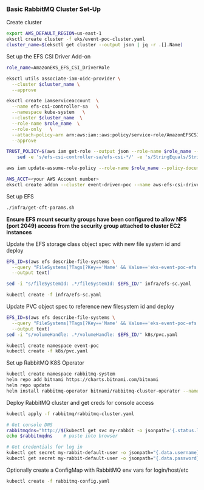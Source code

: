 ### Basic RabbitMQ Cluster Set-Up

Create cluster
```bash
export AWS_DEFAULT_REGION=us-east-1
eksctl create cluster -f eks/event-poc-cluster.yaml
cluster_name=$(eksctl get cluster --output json | jq -r .[].Name)
```

Set up the EFS CSI Driver Add-on
```bash
role_name=AmazonEKS_EFS_CSI_DriverRole

eksctl utils associate-iam-oidc-provider \
  --cluster $cluster_name \
  --approve

eksctl create iamserviceaccount  \
  --name efs-csi-controller-sa   \
  --namespace kube-system   \
  --cluster $cluster_name  \
  --role-name $role_name  \
  --role-only   \
  --attach-policy-arn arn:aws:iam::aws:policy/service-role/AmazonEFSCSIDriverPolicy  \
  --approve

TRUST_POLICY=$(aws iam get-role --output json --role-name $role_name --query 'Role.AssumeRolePolicyDocument' | \
    sed -e 's/efs-csi-controller-sa/efs-csi-*/' -e 's/StringEquals/StringLike/')

aws iam update-assume-role-policy --role-name $role_name --policy-document "$TRUST_POLICY"

AWS_ACCT=<your AWS Account number>
eksctl create addon --cluster event-driven-poc --name aws-efs-csi-driver --version latest --service-account-role-arn arn:aws:iam::$AWS_ACCT:role/AmazonEKS_EFS_CSI_DriverRole --force
```

Set up EFS
```bash
./infra/get-cft-params.sh
```
**Ensure EFS mount security groups have been configured to allow NFS (port 2049) access from the security group attached to cluster EC2 instances**

Update the EFS storage class object spec with new file system id and deploy
```bash
EFS_ID=$(aws efs describe-file-systems \
  --query "FileSystems[?Tags[?Key=='Name' && Value=='eks-event-poc-efs']].FileSystemId" \
  --output text)

sed -i "s/fileSystemId: .*/fileSystemId: $EFS_ID/" infra/efs-sc.yaml

kubectl create -f infra/efs-sc.yaml
```

Update PVC object spec to reference new filesystem id and deploy
```bash
EFS_ID=$(aws efs describe-file-systems \
  --query "FileSystems[?Tags[?Key=='Name' && Value=='eks-event-poc-efs']].FileSystemId" \
  --output text)
sed -i "s/volumeHandle: .*/volumeHandle: $EFS_ID/" k8s/pvc.yaml

kubectl create namespace event-poc
kubectl create -f k8s/pvc.yaml
```

Set up RabbitMQ K8S Operator
```bash
kubectl create namespace rabbitmq-system
helm repo add bitnami https://charts.bitnami.com/bitnami
helm repo update
helm install rabbitmq-operator bitnami/rabbitmq-cluster-operator --namespace rabbitmq-system
```

Deploy RabbitMQ cluster and get creds for console access
```bash
kubectl apply -f rabbitmq/rabbitmq-cluster.yaml

# Get console DNS
rabbitmqdns="http://$(kubectl get svc my-rabbit -o jsonpath='{.status.loadBalancer.ingress[0].hostname}'):15672"
echo $rabbitmqdns    # paste into browser

# Get credentials for log in
kubectl get secret my-rabbit-default-user -o jsonpath="{.data.username}" | base64 --decode; echo
kubectl get secret my-rabbit-default-user -o jsonpath="{.data.password}" | base64 --decode; echo
```

Optionally create a ConfigMap with RabbitMQ env vars for login/host/etc
```bash
kubectl create -f rabbitmq-config.yaml
```
